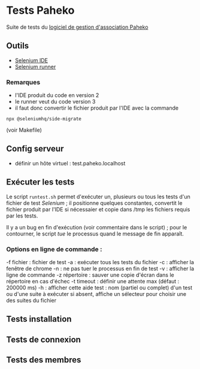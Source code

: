 # Tests Paheko

Suite de tests du [logiciel de gestion d'association Paheko](https://fossil.kd2.org/paheko)

## Outils
- [Selenium IDE](https://www.selenium.dev/selenium-ide)
- [Selenium runner](https://www.selenium.dev/selenium-ide/docs/en/introduction/command-line-runner)

### Remarques
- l'IDE produit du code en version 2
- le runner veut du code version 3
- il faut donc convertir le fichier produit par l'IDE avec la commande
```
npx @seleniumhq/side-migrate
```
(voir Makefile)

## Config serveur
- définir un hôte virtuel : test.paheko.localhost

## Exécuter les tests
Le script `runtest.sh` permet d'exécuter un, plusieurs ou tous les tests
d'un fichier de test *Selenium* ; il positionne quelques constantes,
convertit le fichier produit par l'IDE si nécessaier et copie dans /tmp les
fichiers requis par les tests.

Il y a un bug en fin d'exécution (voir commentaire dans le script) ;
pour le contourner, le script *tue* le processus quand le message de
fin apparaît.

### Options en ligne de commande :
-f fichier    : fichier de test
-a            : exécuter tous les tests du fichier
-c            : afficher la fenêtre de chrome
-n            : ne pas tuer le processus en fin de test
-v            : afficher la ligne de commande
-z répertoire : sauver une copie d'écran dans le répertoire en cas d'échec
-t timeout    : définir une attente max (défaut : 200000 ms)
-h            : afficher cette aide
test          : nom (partiel ou complet) d'un test ou d'une suite à exécuter
                si absent, affiche un sélecteur pour choisir une des suites du fichier

## Tests installation

## Tests de connexion

## Tests des membres
